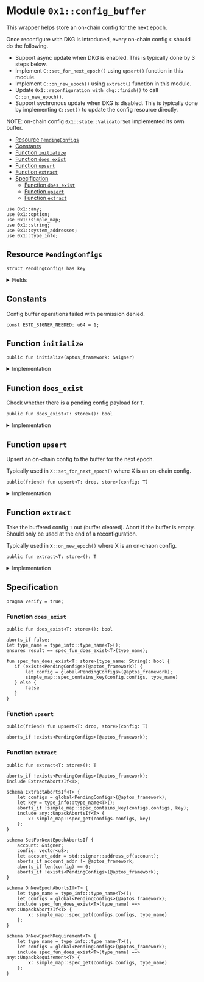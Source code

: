 
<a id="0x1_config_buffer"></a>

# Module `0x1::config_buffer`

This wrapper helps store an on-chain config for the next epoch.

Once reconfigure with DKG is introduced, every on-chain config <code>C</code> should do the following.
- Support async update when DKG is enabled. This is typically done by 3 steps below.
- Implement <code>C::set_for_next_epoch()</code> using <code>upsert()</code> function in this module.
- Implement <code>C::on_new_epoch()</code> using <code>extract()</code> function in this module.
- Update <code>0x1::reconfiguration_with_dkg::finish()</code> to call <code>C::on_new_epoch()</code>.
- Support sychronous update when DKG is disabled.
This is typically done by implementing <code>C::set()</code> to update the config resource directly.

NOTE: on-chain config <code>0x1::state::ValidatorSet</code> implemented its own buffer.


-  [Resource `PendingConfigs`](#0x1_config_buffer_PendingConfigs)
-  [Constants](#@Constants_0)
-  [Function `initialize`](#0x1_config_buffer_initialize)
-  [Function `does_exist`](#0x1_config_buffer_does_exist)
-  [Function `upsert`](#0x1_config_buffer_upsert)
-  [Function `extract`](#0x1_config_buffer_extract)
-  [Specification](#@Specification_1)
    -  [Function `does_exist`](#@Specification_1_does_exist)
    -  [Function `upsert`](#@Specification_1_upsert)
    -  [Function `extract`](#@Specification_1_extract)


<pre><code>use 0x1::any;
use 0x1::option;
use 0x1::simple_map;
use 0x1::string;
use 0x1::system_addresses;
use 0x1::type_info;
</code></pre>



<a id="0x1_config_buffer_PendingConfigs"></a>

## Resource `PendingConfigs`



<pre><code>struct PendingConfigs has key
</code></pre>



<details>
<summary>Fields</summary>


<dl>
<dt>
<code>configs: simple_map::SimpleMap&lt;string::String, any::Any&gt;</code>
</dt>
<dd>

</dd>
</dl>


</details>

<a id="@Constants_0"></a>

## Constants


<a id="0x1_config_buffer_ESTD_SIGNER_NEEDED"></a>

Config buffer operations failed with permission denied.


<pre><code>const ESTD_SIGNER_NEEDED: u64 &#61; 1;
</code></pre>



<a id="0x1_config_buffer_initialize"></a>

## Function `initialize`



<pre><code>public fun initialize(aptos_framework: &amp;signer)
</code></pre>



<details>
<summary>Implementation</summary>


<pre><code>public fun initialize(aptos_framework: &amp;signer) &#123;
    system_addresses::assert_aptos_framework(aptos_framework);
    if (!exists&lt;PendingConfigs&gt;(@aptos_framework)) &#123;
        move_to(aptos_framework, PendingConfigs &#123;
            configs: simple_map::new(),
        &#125;)
    &#125;
&#125;
</code></pre>



</details>

<a id="0x1_config_buffer_does_exist"></a>

## Function `does_exist`

Check whether there is a pending config payload for <code>T</code>.


<pre><code>public fun does_exist&lt;T: store&gt;(): bool
</code></pre>



<details>
<summary>Implementation</summary>


<pre><code>public fun does_exist&lt;T: store&gt;(): bool acquires PendingConfigs &#123;
    if (exists&lt;PendingConfigs&gt;(@aptos_framework)) &#123;
        let config &#61; borrow_global&lt;PendingConfigs&gt;(@aptos_framework);
        simple_map::contains_key(&amp;config.configs, &amp;type_info::type_name&lt;T&gt;())
    &#125; else &#123;
        false
    &#125;
&#125;
</code></pre>



</details>

<a id="0x1_config_buffer_upsert"></a>

## Function `upsert`

Upsert an on-chain config to the buffer for the next epoch.

Typically used in <code>X::set_for_next_epoch()</code> where X is an on-chain config.


<pre><code>public(friend) fun upsert&lt;T: drop, store&gt;(config: T)
</code></pre>



<details>
<summary>Implementation</summary>


<pre><code>public(friend) fun upsert&lt;T: drop &#43; store&gt;(config: T) acquires PendingConfigs &#123;
    let configs &#61; borrow_global_mut&lt;PendingConfigs&gt;(@aptos_framework);
    let key &#61; type_info::type_name&lt;T&gt;();
    let value &#61; any::pack(config);
    simple_map::upsert(&amp;mut configs.configs, key, value);
&#125;
</code></pre>



</details>

<a id="0x1_config_buffer_extract"></a>

## Function `extract`

Take the buffered config <code>T</code> out (buffer cleared). Abort if the buffer is empty.
Should only be used at the end of a reconfiguration.

Typically used in <code>X::on_new_epoch()</code> where X is an on-chaon config.


<pre><code>public fun extract&lt;T: store&gt;(): T
</code></pre>



<details>
<summary>Implementation</summary>


<pre><code>public fun extract&lt;T: store&gt;(): T acquires PendingConfigs &#123;
    let configs &#61; borrow_global_mut&lt;PendingConfigs&gt;(@aptos_framework);
    let key &#61; type_info::type_name&lt;T&gt;();
    let (_, value_packed) &#61; simple_map::remove(&amp;mut configs.configs, &amp;key);
    any::unpack(value_packed)
&#125;
</code></pre>



</details>

<a id="@Specification_1"></a>

## Specification



<pre><code>pragma verify &#61; true;
</code></pre>



<a id="@Specification_1_does_exist"></a>

### Function `does_exist`


<pre><code>public fun does_exist&lt;T: store&gt;(): bool
</code></pre>




<pre><code>aborts_if false;
let type_name &#61; type_info::type_name&lt;T&gt;();
ensures result &#61;&#61; spec_fun_does_exist&lt;T&gt;(type_name);
</code></pre>




<a id="0x1_config_buffer_spec_fun_does_exist"></a>


<pre><code>fun spec_fun_does_exist&lt;T: store&gt;(type_name: String): bool &#123;
   if (exists&lt;PendingConfigs&gt;(@aptos_framework)) &#123;
       let config &#61; global&lt;PendingConfigs&gt;(@aptos_framework);
       simple_map::spec_contains_key(config.configs, type_name)
   &#125; else &#123;
       false
   &#125;
&#125;
</code></pre>



<a id="@Specification_1_upsert"></a>

### Function `upsert`


<pre><code>public(friend) fun upsert&lt;T: drop, store&gt;(config: T)
</code></pre>




<pre><code>aborts_if !exists&lt;PendingConfigs&gt;(@aptos_framework);
</code></pre>



<a id="@Specification_1_extract"></a>

### Function `extract`


<pre><code>public fun extract&lt;T: store&gt;(): T
</code></pre>




<pre><code>aborts_if !exists&lt;PendingConfigs&gt;(@aptos_framework);
include ExtractAbortsIf&lt;T&gt;;
</code></pre>




<a id="0x1_config_buffer_ExtractAbortsIf"></a>


<pre><code>schema ExtractAbortsIf&lt;T&gt; &#123;
    let configs &#61; global&lt;PendingConfigs&gt;(@aptos_framework);
    let key &#61; type_info::type_name&lt;T&gt;();
    aborts_if !simple_map::spec_contains_key(configs.configs, key);
    include any::UnpackAbortsIf&lt;T&gt; &#123;
        x: simple_map::spec_get(configs.configs, key)
    &#125;;
&#125;
</code></pre>




<a id="0x1_config_buffer_SetForNextEpochAbortsIf"></a>


<pre><code>schema SetForNextEpochAbortsIf &#123;
    account: &amp;signer;
    config: vector&lt;u8&gt;;
    let account_addr &#61; std::signer::address_of(account);
    aborts_if account_addr !&#61; @aptos_framework;
    aborts_if len(config) &#61;&#61; 0;
    aborts_if !exists&lt;PendingConfigs&gt;(@aptos_framework);
&#125;
</code></pre>




<a id="0x1_config_buffer_OnNewEpochAbortsIf"></a>


<pre><code>schema OnNewEpochAbortsIf&lt;T&gt; &#123;
    let type_name &#61; type_info::type_name&lt;T&gt;();
    let configs &#61; global&lt;PendingConfigs&gt;(@aptos_framework);
    include spec_fun_does_exist&lt;T&gt;(type_name) &#61;&#61;&gt; any::UnpackAbortsIf&lt;T&gt; &#123;
        x: simple_map::spec_get(configs.configs, type_name)
    &#125;;
&#125;
</code></pre>




<a id="0x1_config_buffer_OnNewEpochRequirement"></a>


<pre><code>schema OnNewEpochRequirement&lt;T&gt; &#123;
    let type_name &#61; type_info::type_name&lt;T&gt;();
    let configs &#61; global&lt;PendingConfigs&gt;(@aptos_framework);
    include spec_fun_does_exist&lt;T&gt;(type_name) &#61;&#61;&gt; any::UnpackRequirement&lt;T&gt; &#123;
        x: simple_map::spec_get(configs.configs, type_name)
    &#125;;
&#125;
</code></pre>


[move-book]: https://aptos.dev/move/book/SUMMARY
